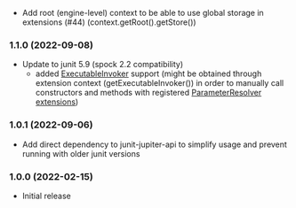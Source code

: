 * Add root (engine-level) context to be able to use global storage in extensions (#44) 
  (context.getRoot().getStore())

### 1.1.0 (2022-09-08)
* Update to junit 5.9 (spock 2.2 compatibility)
   - added [ExecutableInvoker](https://junit.org/junit5/docs/current/api/org.junit.jupiter.api/org/junit/jupiter/api/extension/ExecutableInvoker.html) support
     (might be obtained through extension context (getExecutableInvoker()) in order to manually call constructors and methods
      with registered [ParameterResolver extensions](https://junit.org/junit5/docs/current/user-guide/#extensions-parameter-resolution))

### 1.0.1 (2022-09-06)
* Add direct dependency to junit-jupiter-api to simplify usage and prevent running with older junit versions

### 1.0.0 (2022-02-15)
* Initial release